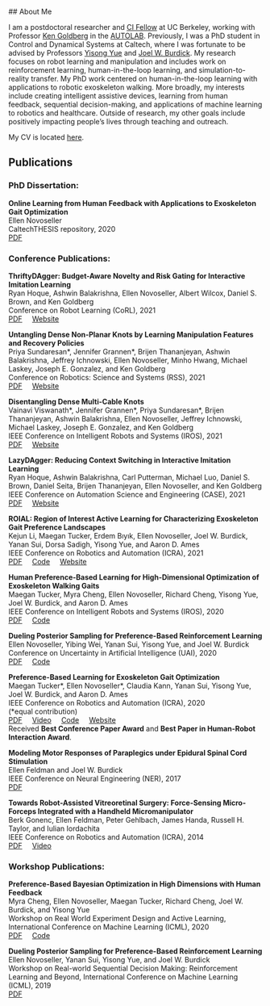 
<br/>
## About Me

I am a postdoctoral researcher and [CI Fellow](https://cifellows2020.org/) at UC Berkeley, working with Professor [Ken Goldberg](https://goldberg.berkeley.edu/) in the [AUTOLAB](http://autolab.berkeley.edu/). Previously, I was a PhD student in Control and Dynamical Systems at Caltech, where I was fortunate to be advised by Professors [Yisong Yue](http://yisongyue.com/) and [Joel W. Burdick](http://eas.caltech.edu/people/jburdick). My research focuses on robot learning and manipulation and includes work on reinforcement learning, human-in-the-loop learning, and simulation-to-reality transfer. My PhD work centered on human-in-the-loop learning with applications to robotic exoskeleton walking. More broadly, my interests include creating intelligent assistive devices, learning from human feedback, sequential decision-making, and applications of machine learning to robotics and healthcare. Outside of research, my other goals include positively impacting people’s lives through teaching and outreach.

<!--I am a postdoctoral researcher and [CI Fellow](https://cifellows2020.org/) at UC Berkeley, working with Professor [Ken Goldberg](https://goldberg.berkeley.edu/) in the [AUTOLAB](http://autolab.berkeley.edu/). Previously, I was a PhD student in Control and Dynamical Systems at Caltech, where I was fortunate to be advised by Professors [Yisong Yue](http://yisongyue.com/) and [Joel W. Burdick](http://eas.caltech.edu/people/jburdick). My research focuses on learning from human feedback, with applications to robot manipulation and human-robot interaction. In addition, my interests include creating intelligent assistive devices, reinforcement learning, sequential decision-making, and applications of machine learning to healthcare. Outside of research, my other goals include positively impacting people’s lives through teaching and outreach.-->

My CV is located [here](Novoseller_Ellen_CV_updated_12_16_2021.pdf).

## Publications

### PhD Dissertation:
**Online Learning from Human Feedback with Applications to Exoskeleton Gait Optimization**<br/>
Ellen Novoseller<br/>
CaltechTHESIS repository, 2020<br/>
[PDF](http://thesis.library.caltech.edu/14021/)

<!--### Pre-Prints:-->

### Conference Publications:

**ThriftyDAgger: Budget-Aware Novelty and Risk Gating for Interactive Imitation Learning**<br/>
Ryan Hoque, Ashwin Balakrishna, Ellen Novoseller, Albert Wilcox, Daniel S. Brown, and Ken Goldberg<br/>
Conference on Robot Learning (CoRL), 2021<br/>
[PDF](https://arxiv.org/pdf/2109.08273.pdf) &nbsp;&nbsp;&nbsp; [Website](https://sites.google.com/view/thrifty-dagger/home)

**Untangling Dense Non-Planar Knots by Learning Manipulation Features and Recovery Policies**<br/>
Priya Sundaresan\*, Jennifer Grannen\*, Brijen Thananjeyan, Ashwin Balakrishna, Jeffrey Ichnowski, Ellen Novoseller, Minho Hwang, Michael Laskey, Joseph E. Gonzalez, and Ken Goldberg<br/>
Conference on Robotics: Science and Systems (RSS), 2021<br/>
[PDF](https://arxiv.org/abs/2107.08942) &nbsp;&nbsp;&nbsp; [Website](https://sites.google.com/berkeley.edu/non-planar-untangling)

**Disentangling Dense Multi-Cable Knots**<br/>
Vainavi Viswanath\*, Jennifer Grannen\*, Priya Sundaresan\*, Brijen Thananjeyan, Ashwin Balakrishna, Ellen Novoseller, Jeffrey Ichnowski, Michael Laskey, Joseph E. Gonzalez, and Ken Goldberg<br/>
IEEE Conference on Intelligent Robots and Systems (IROS), 2021<br/>
[PDF](https://arxiv.org/abs/2106.02252) &nbsp;&nbsp;&nbsp; [Website](https://sites.google.com/view/multi-cable-disentangling)

**LazyDAgger: Reducing Context Switching in Interactive Imitation Learning**<br/>
Ryan Hoque, Ashwin Balakrishna, Carl Putterman, Michael Luo, Daniel S. Brown, Daniel Seita, Brijen Thananjeyan, Ellen Novoseller, and Ken Goldberg<br/>
IEEE Conference on Automation Science and Engineering (CASE), 2021<br/>
[PDF](https://arxiv.org/abs/2104.00053) &nbsp;&nbsp;&nbsp; [Website](https://sites.google.com/view/lazydagger/home)

**ROIAL: Region of Interest Active Learning for Characterizing Exoskeleton Gait Preference Landscapes**<br/>
Kejun Li, Maegan Tucker, Erdem Bıyık, Ellen Novoseller, Joel W. Burdick, Yanan Sui, Dorsa Sadigh, Yisong Yue, and Aaron D. Ames<br/>
IEEE Conference on Robotics and Automation (ICRA), 2021<br/>
[PDF](https://arxiv.org/abs/2011.04812)  &nbsp;&nbsp;&nbsp; [Code](https://github.com/kli58/ROIAL) &nbsp;&nbsp;&nbsp; [Website](https://sites.google.com/view/roial-icra2021/home)

**Human Preference-Based Learning for High-Dimensional Optimization of Exoskeleton Walking Gaits**<br/>
Maegan Tucker, Myra Cheng, Ellen Novoseller, Richard Cheng, Yisong Yue, Joel W. Burdick, and Aaron D. Ames<br/>
IEEE Conference on Intelligent Robots and Systems (IROS), 2020<br/>
[PDF](https://arxiv.org/abs/2003.06495)  &nbsp;&nbsp;&nbsp; [Code](https://github.com/myracheng/linecospar)

**Dueling Posterior Sampling for Preference-Based Reinforcement Learning**<br/>
Ellen Novoseller, Yibing Wei, Yanan Sui, Yisong Yue, and Joel W. Burdick<br/>
Conference on Uncertainty in Artificial Intelligence (UAI), 2020<br/>
[PDF](https://arxiv.org/abs/1908.01289)  &nbsp;&nbsp;&nbsp; [Code](https://github.com/ernovoseller/DuelingPosteriorSampling)

**Preference-Based Learning for Exoskeleton Gait Optimization**<br/>
Maegan Tucker\*, Ellen Novoseller\*, Claudia Kann, Yanan Sui, Yisong Yue, Joel W. Burdick, and Aaron D. Ames<br/>
IEEE Conference on Robotics and Automation (ICRA), 2020<br/>
(*equal contribution)<br/>
[PDF](https://arxiv.org/abs/1909.12316) &nbsp;&nbsp;&nbsp; [Video](https://www.youtube.com/watch?v=-27sHXsvONE) &nbsp;&nbsp;&nbsp; [Code](https://github.com/ernovoseller/CoSpar) &nbsp;&nbsp;&nbsp; [Website](https://sites.google.com/view/cospar/) <br/>
Received **Best Conference Paper Award** and **Best Paper in Human-Robot Interaction Award**.

**Modeling Motor Responses of Paraplegics under Epidural Spinal Cord Stimulation**<br/>
Ellen Feldman and Joel W. Burdick<br/>
IEEE Conference on Neural Engineering (NER), 2017<br/>
[PDF](https://ieeexplore.ieee.org/document/8008363)

**Towards Robot-Assisted Vitreoretinal Surgery: Force-Sensing Micro-Forceps Integrated with a Handheld Micromanipulator**<br/>
Berk Gonenc, Ellen Feldman, Peter Gehlbach, James Handa, Russell H. Taylor, and Iulian Iordachita<br/>
IEEE Conference on Robotics and Automation (ICRA), 2014<br/>
[PDF](https://ieeexplore.ieee.org/document/6907035) &nbsp;&nbsp;&nbsp; [Video](https://ieeexplore.ieee.org/document/6907035/media#media)

### Workshop Publications:

**Preference-Based Bayesian Optimization in High Dimensions with Human Feedback**<br/>
Myra Cheng, Ellen Novoseller, Maegan Tucker, Richard Cheng, Joel W. Burdick, and Yisong Yue<br/>
Workshop on Real World Experiment Design and Active Learning, International Conference on Machine Learning (ICML), 2020<br/>
[PDF](https://realworldml.github.io/files/cr/17_RealML_workshop_2020_LineCoSpar.pdf)  &nbsp;&nbsp;&nbsp; [Code](https://github.com/myracheng/linecospar)

**Dueling Posterior Sampling for Preference-Based Reinforcement Learning**<br/>
Ellen Novoseller, Yanan Sui, Yisong Yue, and Joel W. Burdick<br/>
Workshop on Real-world Sequential Decision Making: Reinforcement Learning and Beyond, International Conference on Machine Learning (ICML), 2019<br/>
[PDF](https://realworld-sdm.github.io/paper/47.pdf)

